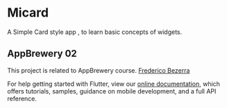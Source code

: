 # Micard

A Simple Card style app , to learn basic concepts of widgets.

## AppBrewery 02

This project is related to AppBrewery course.
[Frederico Bezerra](https://linkedin.com/in/fredericobezerra)

For help getting started with Flutter, view our
[online documentation](https://flutter.dev/docs), which offers tutorials,
samples, guidance on mobile development, and a full API reference.
